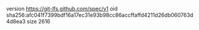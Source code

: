 version https://git-lfs.github.com/spec/v1
oid sha256:afc041f7399bdf16a17ec31e93b98cc86accffaffd4211d26db060763d4d8ea3
size 2616
